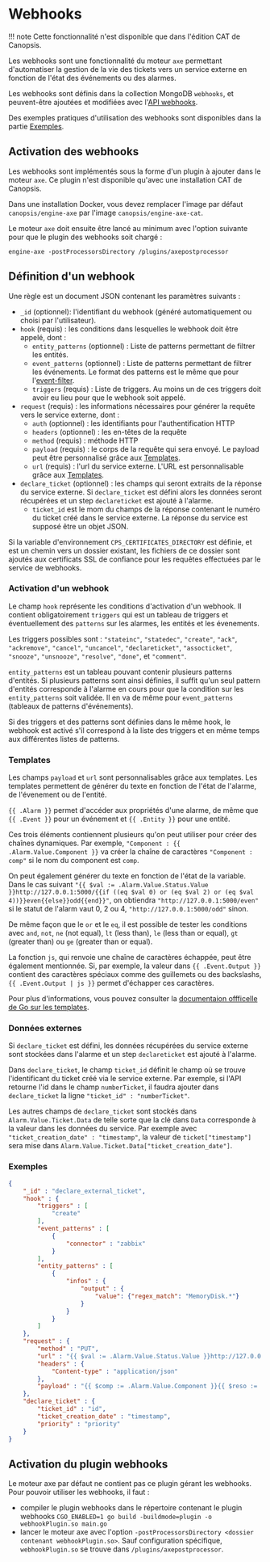 # Webhooks

!!! note
    Cette fonctionnalité n'est disponible que dans l'édition CAT de Canopsis.

Les webhooks sont une fonctionnalité du moteur `axe` permettant d'automatiser la gestion de la vie des tickets vers un service externe en fonction de l'état des événements ou des alarmes.

Les webhooks sont définis dans la collection MongoDB `webhooks`, et
peuvent-être ajoutées et modifiées avec l'[API webhooks](../../guide-developpement/webhooks/api_v2_webhooks.md).

Des exemples pratiques d'utilisation des webhooks sont disponibles dans la partie [Exemples](#exemples).

## Activation des webhooks

Les webhooks sont implémentés sous la forme d'un plugin à ajouter dans le moteur `axe`. Ce plugin n'est disponible qu'avec une installation CAT de Canopsis.

Dans une installation Docker, vous devez remplacer l'image par défaut `canopsis/engine-axe` par l'image `canopsis/engine-axe-cat`.

Le moteur `axe` doit ensuite être lancé au minimum avec l'option suivante pour que le plugin des webhooks soit chargé :
```
engine-axe -postProcessorsDirectory /plugins/axepostprocessor
```

## Définition d'un webhook

Une règle est un document JSON contenant les paramètres suivants :
 - `_id` (optionnel): l'identifiant du webhook (généré automatiquement ou choisi par l'utilisateur).
 - `hook` (requis) : les conditions dans lesquelles le webhook doit être appelé, dont :
     - `entity_patterns` (optionnel) : Liste de patterns permettant de filtrer les entités.
     - `event_patterns` (optionnel) : Liste de patterns permettant de filtrer les événements. Le format des patterns est le même que pour l'[event-filter](../event-filter/index.md).
     - `triggers` (requis) : Liste de triggers. Au moins un de ces triggers doit avoir eu lieu pour que le webhook soit appelé.
 - `request` (requis) : les informations nécessaires pour générer la requête vers le service externe, dont :
     - `auth` (optionnel) : les identifiants pour l'authentification HTTP
     - `headers` (optionnel) : les en-têtes de la requête
     - `method` (requis) : méthode HTTP
     - `payload` (requis) : le corps de la requête qui sera envoyé. Le payload peut être personnalisé grâce aux [Templates](#templates).
     - `url` (requis) : l'url du service externe. L'URL est personnalisable grâce aux [Templates](#templates).
 - `declare_ticket` (optionnel) : les champs qui seront extraits de la réponse du service externe. Si `declare_ticket` est défini alors les données seront récupérées et un step `declareticket` est ajouté à l'alarme.
     - `ticket_id` est le mom du champs de la réponse contenant le numéro du ticket créé dans le service externe. La réponse du service est supposé être un objet JSON.

Si la variable d'environnement `CPS_CERTIFICATES_DIRECTORY` est définie, et est un chemin vers un dossier existant, les fichiers de ce dossier sont ajoutés aux certificats SSL de confiance pour les requêtes effectuées par le service de webhooks.

### Activation d'un webhook

Le champ `hook` représente les conditions d'activation d'un webhook. Il contient obligatoirement `triggers` qui est un tableau de triggers et éventuellement des `patterns` sur les alarmes, les entités et les évenements.

Les triggers possibles sont : `"stateinc"`, `"statedec"`, `"create"`, `"ack"`, `"ackremove"`, `"cancel"`, `"uncancel"`, `"declareticket"`, `"assocticket"`, `"snooze"`, `"unsnooze"`, `"resolve"`, `"done"`, et `"comment"`.

`entity_patterns` est un tableau pouvant contenir plusieurs patterns d'entités. Si plusieurs patterns sont ainsi définies, il suffit qu'un seul pattern d'entités corresponde à l'alarme en cours pour que la condition sur les `entity_patterns` soit validée. Il en va de même pour `event_patterns` (tableaux de patterns d'événements).

Si des triggers et des patterns sont définies dans le même hook, le webhook est activé s'il correspond à la liste des triggers et en même temps aux différentes listes de patterns.

### Templates

Les champs `payload` et `url` sont personnalisables grâce aux templates. Les templates permettent de générer du texte en fonction de l'état de l'alarme, de l'évenement ou de l'entité.

`{{ .Alarm }}` permet d'accéder aux propriétés d'une alarme, de même que `{{ .Event }}` pour un événement et `{{ .Entity }}` pour une entité.

Ces trois éléments contiennent plusieurs qu'on peut utiliser pour créer des chaînes dynamiques. Par exemple, `"Component : {{ .Alarm.Value.Component }}` va créer la chaîne de caractères `"Component : comp"` si le nom du component est `comp`.

On peut également générer du texte en fonction de l'état de la variable. Dans le cas suivant `"{{ $val := .Alarm.Value.Status.Value }}http://127.0.0.1:5000/{{if ((eq $val 0) or (eq $val 2) or (eq $val 4))}}even{{else}}odd{{end}}"`, on obtiendra `"http://127.0.0.1:5000/even"` si le statut de l'alarm vaut 0, 2 ou 4, `"http://127.0.0.1:5000/odd"` sinon.

De même façon que le `or` et le `eq`, il est possible de tester les conditions avec `and`, `not`, `ne` (not equal), `lt` (less than), `le` (less than or equal), `gt` (greater than) ou `ge` (greater than or equal).

La fonction `js`, qui renvoie une chaîne de caractères échappée, peut être également mentionnée. Si, par exemple, la valeur dans `{{ .Event.Output }}` contient des caractères spéciaux comme des guillemets ou des backslashs, `{{ .Event.Output | js }}` permet d'échapper ces caractères.

Pour plus d'informations, vous pouvez consulter la [documentaion offficelle de Go sur les templates](https://golang.org/pkg/text/template).

### Données externes

Si `declare_ticket` est défini, les données récupérées du service externe sont stockées dans l'alarme et un step `declareticket` est ajouté à l'alarme.

Dans `declare_ticket`, le champ `ticket_id` définit le champ où se trouve l'identificant du ticket créé via le service externe. Par exemple, si l'API retourne l'id dans le champ `numberTicket`, il faudra ajouter dans `declare_ticket` la ligne `"ticket_id" : "numberTicket"`.

Les autres champs de `declare_ticket` sont stockés dans `Alarm.Value.Ticket.Data` de telle sorte que la clé dans `Data` corresponde à la valeur dans les données du service. Par exemple avec `"ticket_creation_date" : "timestamp"`, la valeur de `ticket["timestamp"]` sera mise dans `Alarm.Value.Ticket.Data["ticket_creation_date"]`.

### Exemples

```json
{
    "_id" : "declare_external_ticket",
    "hook" : {
        "triggers" : [
            "create"
        ],
        "event_patterns" : [
            {
                "connector" : "zabbix"
            }
        ],
        "entity_patterns" : [
            {
                "infos" : {
                    "output" : {
                        "value": {"regex_match": "MemoryDisk.*"}
                    }
                }
            }
        ]
    },
    "request" : {
        "method" : "PUT",
        "url" : "{{ $val := .Alarm.Value.Status.Value }}http://127.0.0.1:5000/{{if ((eq $val 0) or (eq $val 2) or (eq $val 4))}}even{{else}}odd{{end}}",
        "headers" : {
            "Content-type" : "application/json"
        },
        "payload" : "{{ $comp := .Alarm.Value.Component }}{{ $reso := .Alarm.Value.Resource }}{{ $val := .Alarm.Value.Status.Value }}{\"component\": \"{{$comp}}\",\"resource\": \"{{$reso}}\", \"parity\": {{if ((eq $val 0) or (eq $val 2) or (eq $val 4))}}even{{else}}odd{{end}},  \"value\": {{$val}} }"
    },
    "declare_ticket" : {
        "ticket_id" : "id",
        "ticket_creation_date" : "timestamp",
        "priority" : "priority"
    }
}
```

## Activation du plugin webhooks

Le moteur axe par défaut ne contient pas ce plugin gérant les webhooks. Pour pouvoir utiliser les webhooks, il faut :
- compiler le plugin webhooks dans le répertoire contenant le plugin webhooks `CGO_ENABLED=1 go build -buildmode=plugin -o webhookPlugin.so main.go`
- lancer le moteur axe avec l'option `-postProcessorsDirectory <dossier contenant webhookPlugin.so>`. Sauf configuration spécifique, `webhookPlugin.so` se trouve dans `/plugins/axepostprocessor`.

